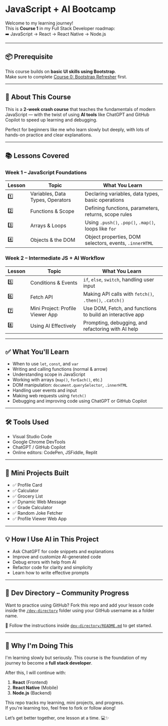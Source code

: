 # JavaScript + AI Bootcamp

Welcome to my learning journey!  
This is **Course 1** in my Full Stack Developer roadmap:  
➡️ JavaScript → React → React Native → Node.js

---

## 📦 Prerequisite

This course builds on **basic UI skills using Bootstrap**.  
Make sure to complete [Course 0: Bootstrap Refresher](https://github.com/Danncode10/Bootstrap-Refresher-UI-Building-Lesson-Plan) first.

---

## 🧠 About This Course

This is a **2-week crash course** that teaches the fundamentals of modern JavaScript — with the twist of using **AI tools** like ChatGPT and GitHub Copilot to speed up learning and debugging.

Perfect for beginners like me who learn slowly but deeply, with lots of hands-on practice and clear explanations.

---

## 📚 Lessons Covered

### Week 1 – JavaScript Foundations

| Lesson | Topic                              | What You Learn                                           |
|--------|------------------------------------|----------------------------------------------------------|
| 1️⃣     | Variables, Data Types, Operators   | Declaring variables, data types, basic operations        |
| 2️⃣     | Functions & Scope                  | Defining functions, parameters, returns, scope rules     |
| 3️⃣     | Arrays & Loops                     | Using `.push()`, `.pop()`, `.map()`, loops like `for`    |
| 4️⃣     | Objects & the DOM                  | Object properties, DOM selectors, events, `.innerHTML`   |

### Week 2 – Intermediate JS + AI Workflow

| Lesson | Topic                              | What You Learn                                           |
|--------|------------------------------------|----------------------------------------------------------|
| 5️⃣     | Conditions & Events                | `if`, `else`, `switch`, handling user input              |
| 6️⃣     | Fetch API                          | Making API calls with `fetch()`, `.then()`, `.catch()`   |
| 7️⃣     | Mini Project: Profile Viewer App   | Use DOM, Fetch, and functions to build an interactive app|
| 8️⃣     | Using AI Effectively               | Prompting, debugging, and refactoring with AI help       |

---

## ✅ What You'll Learn

* When to use `let`, `const`, and `var`
* Writing and calling functions (normal & arrow)
* Understanding scope in JavaScript
* Working with arrays (`map()`, `forEach()`, etc.)
* DOM manipulation: `document.querySelector`, `.innerHTML`
* Handling user events and input
* Making web requests using `fetch()`
* Debugging and improving code using ChatGPT or GitHub Copilot

---

## 🛠 Tools Used

* Visual Studio Code
* Google Chrome DevTools
* ChatGPT / GitHub Copilot
* Online editors: CodePen, JSFiddle, Replit

---

## 🧪 Mini Projects Built

* ✅ Profile Card  
* ✅ Calculator  
* ✅ Grocery List  
* ✅ Dynamic Web Message  
* ✅ Grade Calculator  
* ✅ Random Joke Fetcher  
* ✅ Profile Viewer Web App  

---

## 💡 How I Use AI in This Project

* Ask ChatGPT for code snippets and explanations
* Improve and customize AI-generated code
* Debug errors with help from AI
* Refactor code for clarity and simplicity
* Learn how to write effective prompts

---

## 🌱 Dev Directory – Community Progress

Want to practice using GitHub? Fork this repo and add your lesson code inside the [`/dev-directory`](./dev-directory) folder using your GitHub username as a folder name.

📌 Follow the instructions inside [`dev-directory/README.md`](./dev-directory/README.md) to get started.
 
 ---

## 🚀 Why I'm Doing This

I'm learning slowly but seriously. This course is the foundation of my journey to become a **full stack developer**.

After this, I will continue with:

1. **React** (Frontend)
2. **React Native** (Mobile)
3. **Node.js** (Backend)

This repo tracks my learning, mini projects, and progress.  
If you're learning too, feel free to fork or follow along!

Let’s get better together, one lesson at a time. 💻✨

